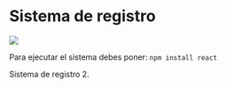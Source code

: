 <h1>Sistema de registro</h1>

<p align="left">
 <img src="https://img.shields.io/badge/STATUS-EN%20DESAROLLO-green">
</p>

Para ejecutar el sistema debes poner:
``` npm install react ```

Sistema de registro 2.
